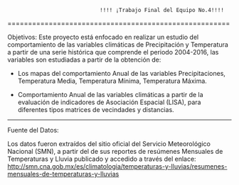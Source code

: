                                  !!!! ¡Trabajo Final del Equipo No.4!!!!
======================================================

Objetivos:
Este proyecto está enfocado en realizar un estudio del comportamiento de las variables climáticas de Precipitación y Temperatura a partir de una serie histórica que comprende el periodo 2004-2016, las variables son estudiadas a partir de la obtención de:

-	Los mapas del comportamiento Anual de las variables Precipitaciones, Temperatura Media, Temperatura Mínima, Temperatura Máxima.

-	Comportamiento Anual de las variables climáticas a partir de la evaluación de indicadores de Asociación Espacial (LISA), para diferentes tipos matrices de vecindades y distancias.
___________________________
Fuente del Datos:

Los datos fueron extraídos del sitio oficial del Servicio Meteorológico Nacional (SMN), a partir del de sus reportes de resúmenes Mensuales de Temperaturas y Lluvia publicado y accedido a través del enlace: http://smn.cna.gob.mx/es/climatologia/temperaturas-y-lluvias/resumenes-mensuales-de-temperaturas-y-lluvias 


